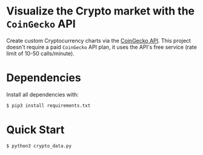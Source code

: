 # Visualize the Crypto market with the `CoinGecko` API
Create custom Cryptocurrency charts via the [CoinGecko API](https://www.coingecko.com/en/api/documentation). This project doesn't require a paid `CoinGecko` API plan, it uses the API's free service (rate limit of 10-50 calls/minute).

# Dependencies
Install all dependencies with:
```bash
$ pip3 install requirements.txt
```

# Quick Start
``` bash 
$ python3 crypto_data.py   
```
